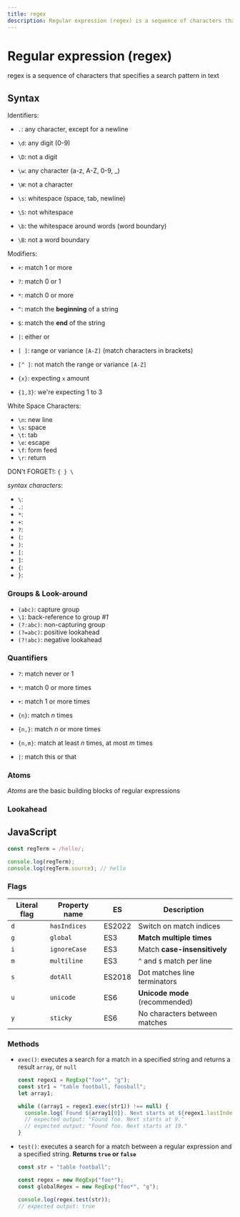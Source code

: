 ```yaml
---
title: regex
description: Regular expression (regex) is a sequence of characters that specifies a search pattern in text
---
```


# Regular expression (regex)

regex is a sequence of characters that specifies a search pattern in text

## Syntax

Identifiers:

- `.`: any character, except for a newline

- `\d`: any digit (0-9)
- `\D`: not a digit

- `\w`: any character (a-z, A-Z, 0-9, \_)
- `\W`: not a character

- `\s`: whitespace (space, tab, newline)
- `\S`: not whitespace

- `\b`: the whitespace around words (word boundary)
- `\B`: not a word boundary

Modifiers:

- `+`: match 1 or more
- `?`: match 0 or 1
- `*`: match 0 or more

- `^`: match the **beginning** of a string
- `$`: match the **end** of the string

- `|`: either or

- `[ ]`: range or variance `[A-Z]` (match characters in brackets)
- `[^ ]`: not match the range or variance `[A-Z]`

- `{x}`: expecting `x` amount
- `{1,3}`: we're expecting 1 to 3

White Space Characters:

- `\n`: new line
- `\s`: space
- `\t`: tab
- `\e`: escape
- `\f`: form feed
- `\r`: return

DON't FORGET!: `{ } \`

_syntax characters_:

- `\`:
- `.`:
- `*`:
- `+`:
- `?`:
- `(`:
- `)`:
- `[`:
- `]`:
- `{`:
- `}`:

### Groups & Look-around

- `(abc)`: capture group
- `\1`: back-reference to group _#1_
- `(?:abc)`: non-capturing group
- `(?=abc)`: positive lookahead
- `(?!abc)`: negative lookahead

### Quantifiers

- `?`: match never or 1

- `*`: match 0 or more times

- `+`: match 1 or more times

- `{n}`: match _n_ times

- `{n,}`: match _n_ or more times

- `{n,m}`: match at least _n_ times, at most _m_ times

- `|`: match this or that

### Atoms

_Atoms_ are the basic building blocks of regular expressions

### Lookahead

## JavaScript

```javascript
const regTerm = /hello/;

console.log(regTerm);
console.log(regTerm.source); // hello
```

### Flags

| Literal flag | Property name | ES     | Description                    |
| ------------ | ------------- | ------ | ------------------------------ |
| `d`          | `hasIndices`  | ES2022 | Switch on match indices        |
| `g`          | `global`      | ES3    | **Match multiple times**       |
| `i`          | `ignoreCase`  | ES3    | Match **case-insensitively**   |
| `m`          | `multiline`   | ES3    | `^` and `$` match per line     |
| `s`          | `dotAll`      | ES2018 | Dot matches line terminators   |
| `u`          | `unicode`     | ES6    | **Unicode mode** (recommended) |
| `y`          | `sticky`      | ES6    | No characters between matches  |

### Methods

- `exec()`: executes a search for a match in a specified string and returns a result `array`, or `null`

  ```javascript
  const regex1 = RegExp("foo*", "g");
  const str1 = "table football, foosball";
  let array1;

  while ((array1 = regex1.exec(str1)) !== null) {
    console.log(`Found ${array1[0]}. Next starts at ${regex1.lastIndex}.`);
    // expected output: "Found foo. Next starts at 9."
    // expected output: "Found foo. Next starts at 19."
  }
  ```

- `test()`: executes a search for a match between a regular expression and a specified string. **Returns `true` or `false`**

  ```javascript
  const str = "table football";

  const regex = new RegExp("foo*");
  const globalRegex = new RegExp("foo*", "g");

  console.log(regex.test(str));
  // expected output: true
  ```
